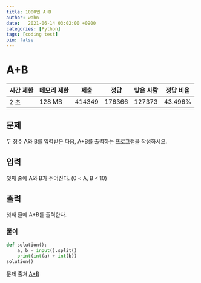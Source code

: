 ```yaml
---
title: 1000번 A+B
author: wahn
date:   2021-06-14 03:02:00 +0900
categories: [Python]
tags: [coding test]
pin: false
---
```


# A+B

|시간 제한|메모리 제한|제출|정답|맞은 사람|정답 비율|
|---|---|---|---|---|---|
|2 초|128 MB|414349|176366|127373|43.496%|


## 문제


두 정수 A와 B를 입력받은 다음, A+B를 출력하는 프로그램을 작성하시오.



## 입력

첫째 줄에 A와 B가 주어진다. (0 < A, B < 10)

## 출력

첫째 줄에 A+B를 출력한다.
  

  
### 풀이  
 
```python
def solution():
    a, b = input().split()
    print(int(a) + int(b))
solution()
 ```

  
문제 출처 [A+B]  

[A+B]: https://www.acmicpc.net/problem/1000

 
